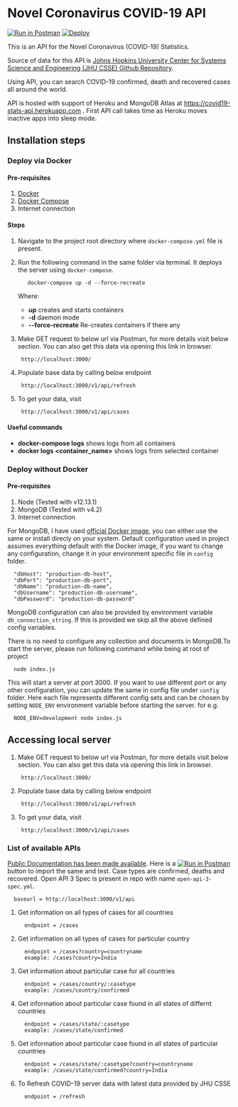 # Novel Coronavirus COVID-19 API

[![Run in Postman](https://run.pstmn.io/button.svg)](https://app.getpostman.com/run-collection/e3db374a45c3f3a7eec1) [![Deploy](https://www.herokucdn.com/deploy/button.svg)](https://heroku.com/deploy)

This is an API for the Novel Coronavirus (COVID-19) Statistics.

Source of data for this API is [Johns Hopkins University Center for Systems Science and Engineering (JHU CSSE) Github Repository](https://github.com/CSSEGISandData/COVID-19).

Using API, you can search COVID-19 confirmed, death and recovered cases all around the world.

API is hosted with support of Heroku and MongoDB Atlas at https://covid19-stats-api.herokuapp.com . First API call takes time as Heroku moves inactive apps into sleep mode.

## Installation steps

### Deploy via Docker

#### Pre-requisites

   1. [Docker](https://docs.docker.com/engine/installation/)
   2. [Docker Compose](https://docs.docker.com/compose/install/)
   3. Internet connection

#### Steps

1. Navigate to the project root directory where `docker-compose.yml` file is present.
2. Run the following command in the same folder via terminal. It deploys the server using `docker-compose`.

          docker-compose up -d --force-recreate

      Where:
      - **up** creates and starts containers
      - **-d** daemon mode
      - **--force-recreate** Re-creates containers if there any

3. Make GET request to below url via Postman, for more details visit below section. You can also get this data via opening this link in browser.

        http://localhost:3000/

4. Populate base data by calling below endpoint

        http://localhost:3000/v1/api/refresh

5. To get your data, visit

        http://localhost:3000/v1/api/cases

#### Useful commands

- **docker-compose logs** shows logs from all containers
- **docker logs &lt;container_name&gt;** shows logs from selected container

### Deploy without Docker

#### Pre-requisites

   1. Node (Tested with v12.13.1)
   2. MongoDB (Tested with v4.2)
   3. Internet connection

For MongoDB, I have used [official Docker image](https://hub.docker.com/_/mongo), you can either use the same or install direcly on your system. Default configuration used in project assumes everything default with the Docker image, if you want to change any configuration, change it in your environment specific file in `config` folder.

      "dbHost": "production-db-host",
      "dbPort": "production-db-port",
      "dbName": "production-db-name",
      "dbUsername": "production-db-username",
      "dbPassword": "production-db-password"

MongoDB configuration can also be provided by environment variable `db_connection_string`. If this is provided we skip all the above defined config variables.

There is no need to configure any collection and documents in MongoDB.To start the server, please run following command while being at root of project

      node index.js

This will start a server at port 3000. If you want to use different port or any other configuration, you can update the same in config file under `config` folder. Here each file represents different config sets and can be chosen by setting `NODE_ENV` environment variable before starting the server. for e.g.

      NODE_ENV=development node index.js

## Accessing local server

1. Make GET request to below url via Postman, for more details visit below section. You can also get this data via opening this link in browser.

        http://localhost:3000/

2. Populate base data by calling below endpoint

        http://localhost:3000/v1/api/refresh

3. To get your data, visit

        http://localhost:3000/v1/api/cases

### List of available APIs

[Public Documentation has been made available](https://documenter.getpostman.com/view/5352730/SzYbyxR5?version=latest). Here is a [![Run in Postman](https://run.pstmn.io/button.svg)](https://app.getpostman.com/run-collection/e3db374a45c3f3a7eec1) button to import the same and test.  Case types are confirmed, deaths and recovered. Open API 3 Spec is present in repo with name `open-api-3-spec.yml`.

      baseurl = http://localhost:3000/v1/api

1. Get information on all types of cases for all countries

         endpoint = /cases

2. Get information on all types of cases for particular country

         endpoint = /cases?country=countryname
         example: /cases?country=India

3. Get information about particular case for all countries

         endpoint = /cases/country/:casetype
         example: /cases/country/confirmed

4. Get information about particular case found in all states of differnt countries

         endpoint = /cases/state/:casetype
         example: /cases/state/confirmed

5. Get information about particular case found in all states of particular countries

         endpoint = /cases/state/:casetype?country=countryname
         example: /cases/state/confirmed?country=India

6. To Refresh COVID-19 server data with latest data provided by JHU CSSE

         endpoint = /refresh
